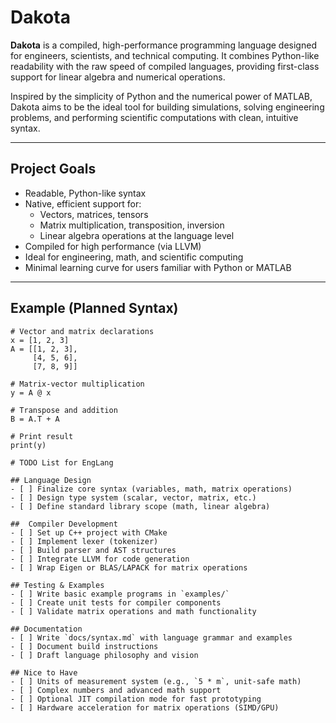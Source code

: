 # Dakota

**Dakota** is a compiled, high-performance programming language designed for engineers, scientists, and technical computing. It combines Python-like readability with the raw speed of compiled languages, providing first-class support for linear algebra and numerical operations.

Inspired by the simplicity of Python and the numerical power of MATLAB, Dakota aims to be the ideal tool for building simulations, solving engineering problems, and performing scientific computations with clean, intuitive syntax.

---

## Project Goals

- Readable, Python-like syntax
- Native, efficient support for:
  - Vectors, matrices, tensors
  - Matrix multiplication, transposition, inversion
  - Linear algebra operations at the language level
- Compiled for high performance (via LLVM)
- Ideal for engineering, math, and scientific computing
- Minimal learning curve for users familiar with Python or MATLAB

---

## Example (Planned Syntax)

```eng
# Vector and matrix declarations
x = [1, 2, 3]
A = [[1, 2, 3],
     [4, 5, 6],
     [7, 8, 9]]

# Matrix-vector multiplication
y = A @ x

# Transpose and addition
B = A.T + A

# Print result
print(y)

# TODO List for EngLang

## Language Design
- [ ] Finalize core syntax (variables, math, matrix operations)
- [ ] Design type system (scalar, vector, matrix, etc.)
- [ ] Define standard library scope (math, linear algebra)

##  Compiler Development
- [ ] Set up C++ project with CMake
- [ ] Implement lexer (tokenizer)
- [ ] Build parser and AST structures
- [ ] Integrate LLVM for code generation
- [ ] Wrap Eigen or BLAS/LAPACK for matrix operations

## Testing & Examples
- [ ] Write basic example programs in `examples/`
- [ ] Create unit tests for compiler components
- [ ] Validate matrix operations and math functionality

## Documentation
- [ ] Write `docs/syntax.md` with language grammar and examples
- [ ] Document build instructions
- [ ] Draft language philosophy and vision

## Nice to Have
- [ ] Units of measurement system (e.g., `5 * m`, unit-safe math)
- [ ] Complex numbers and advanced math support
- [ ] Optional JIT compilation mode for fast prototyping
- [ ] Hardware acceleration for matrix operations (SIMD/GPU)
